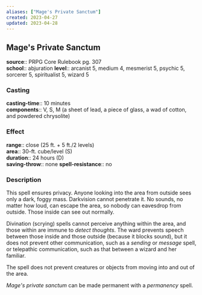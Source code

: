 ```yaml
---
aliases: ["Mage's Private Sanctum"]
created: 2023-04-27
updated: 2023-04-28
---
```


## Mage's Private Sanctum

**source**:: PRPG Core Rulebook pg. 307  
**school**:: abjuration
**level**:: arcanist 5, medium 4, mesmerist 5, psychic 5, sorcerer 5, spiritualist 5, wizard 5

### Casting

**casting-time**:: 10 minutes  
**components**:: V, S, M (a sheet of lead, a piece of glass, a wad of cotton, and powdered chrysolite)

### Effect

**range**:: close (25 ft. + 5 ft./2 levels)  
**area**:: 30-ft. cube/level (S)  
**duration**:: 24 hours (D)  
**saving-throw**:: none
**spell-resistance**:: no

### Description

This spell ensures privacy. Anyone looking into the area from outside sees only a dark, foggy mass. Darkvision cannot penetrate it. No sounds, no matter how loud, can escape the area, so nobody can eavesdrop from outside. Those inside can see out normally.  
  
Divination (scrying) spells cannot perceive anything within the area, and those within are immune to *detect thoughts*. The ward prevents speech between those inside and those outside (because it blocks sound), but it does not prevent other communication, such as a *sending* or *message* spell, or telepathic communication, such as that between a wizard and her familiar.  
  
The spell does not prevent creatures or objects from moving into and out of the area.  
  
*Mage's private sanctum* can be made permanent with a *permanency* spell.
